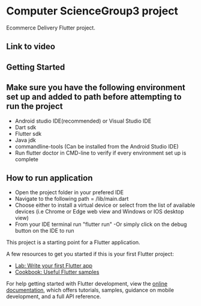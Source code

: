 # Computer ScienceGroup3 project

Ecommerce Delivery  Flutter project.
##
Link to video
-
## Getting Started
## Make sure you have the following environment set up and added to path before attempting to run the project
- Android studio IDE(recommended) or Visual Studio IDE
- Dart sdk
- Flutter sdk
- Java jdk
- commandline-tools (Can be installed from the Android Studio IDE)
- Run flutter doctor in CMD-line to verify if every environment set up is complete
## How to run application
- Open the project folder in your prefered IDE
- Navigate to the following path = /lib/main.dart
- Choose either to install a virtual device or select from the list of available devices (i.e Chrome or Edge web view and Windows or IOS desktop view)
- From your IDE terminal run "flutter run"
-Or simply click on the debug button on the IDE to run

This project is a starting point for a Flutter application.

A few resources to get you started if this is your first Flutter project:

- [Lab: Write your first Flutter app](https://docs.flutter.dev/get-started/codelab)
- [Cookbook: Useful Flutter samples](https://docs.flutter.dev/cookbook)

For help getting started with Flutter development, view the
[online documentation](https://docs.flutter.dev/), which offers tutorials,
samples, guidance on mobile development, and a full API reference.
